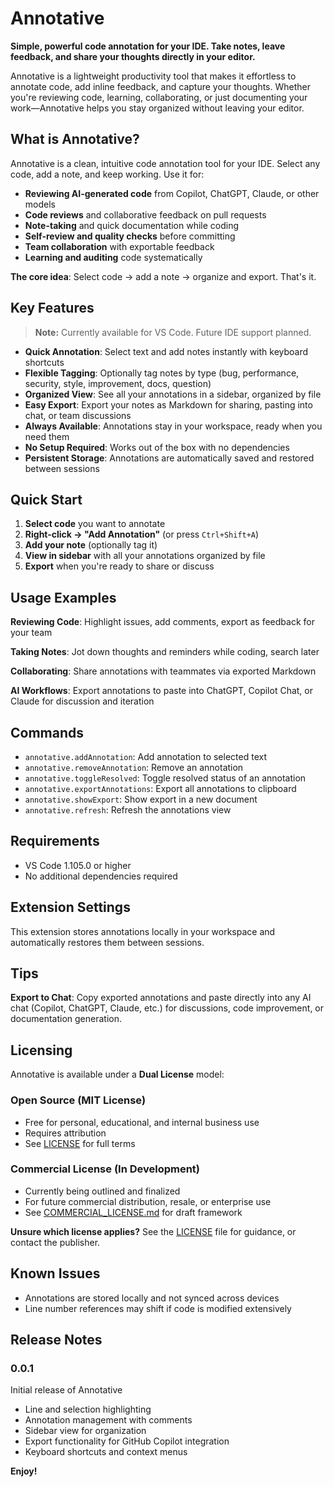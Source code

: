 # Annotative

**Simple, powerful code annotation for your IDE. Take notes, leave feedback, and share your thoughts directly in your editor.**

Annotative is a lightweight productivity tool that makes it effortless to annotate code, add inline feedback, and capture your thoughts. Whether you're reviewing code, learning, collaborating, or just documenting your work—Annotative helps you stay organized without leaving your editor.

## What is Annotative?

Annotative is a clean, intuitive code annotation tool for your IDE. Select any code, add a note, and keep working. Use it for:

- **Reviewing AI-generated code** from Copilot, ChatGPT, Claude, or other models
- **Code reviews** and collaborative feedback on pull requests
- **Note-taking** and quick documentation while coding
- **Self-review and quality checks** before committing
- **Team collaboration** with exportable feedback
- **Learning and auditing** code systematically

**The core idea**: Select code → add a note → organize and export. That's it.

## Key Features

> **Note:** Currently available for VS Code. Future IDE support planned.

- **Quick Annotation**: Select text and add notes instantly with keyboard shortcuts
- **Flexible Tagging**: Optionally tag notes by type (bug, performance, security, style, improvement, docs, question)
- **Organized View**: See all your annotations in a sidebar, organized by file
- **Easy Export**: Export your notes as Markdown for sharing, pasting into chat, or team discussions
- **Always Available**: Annotations stay in your workspace, ready when you need them
- **No Setup Required**: Works out of the box with no dependencies
- **Persistent Storage**: Annotations are automatically saved and restored between sessions

## Quick Start

1. **Select code** you want to annotate
2. **Right-click → "Add Annotation"** (or press `Ctrl+Shift+A`)
3. **Add your note** (optionally tag it)
4. **View in sidebar** with all your annotations organized by file
5. **Export** when you're ready to share or discuss

## Usage Examples

**Reviewing Code**: Highlight issues, add comments, export as feedback for your team

**Taking Notes**: Jot down thoughts and reminders while coding, search later

**Collaborating**: Share annotations with teammates via exported Markdown

**AI Workflows**: Export annotations to paste into ChatGPT, Copilot Chat, or Claude for discussion and iteration

## Commands

- `annotative.addAnnotation`: Add annotation to selected text
- `annotative.removeAnnotation`: Remove an annotation
- `annotative.toggleResolved`: Toggle resolved status of an annotation
- `annotative.exportAnnotations`: Export all annotations to clipboard
- `annotative.showExport`: Show export in a new document
- `annotative.refresh`: Refresh the annotations view

## Requirements

- VS Code 1.105.0 or higher
- No additional dependencies required

## Extension Settings

This extension stores annotations locally in your workspace and automatically restores them between sessions.

## Tips

**Export to Chat**: Copy exported annotations and paste directly into any AI chat (Copilot, ChatGPT, Claude, etc.) for discussions, code improvement, or documentation generation.

## Licensing

Annotative is available under a **Dual License** model:

### Open Source (MIT License)

- Free for personal, educational, and internal business use
- Requires attribution
- See [LICENSE](LICENSE) for full terms

### Commercial License (In Development)

- Currently being outlined and finalized
- For future commercial distribution, resale, or enterprise use
- See [COMMERCIAL_LICENSE.md](COMMERCIAL_LICENSE.md) for draft framework

**Unsure which license applies?** See the [LICENSE](LICENSE) file for guidance, or contact the publisher.

## Known Issues

- Annotations are stored locally and not synced across devices
- Line number references may shift if code is modified extensively

## Release Notes

### 0.0.1

Initial release of Annotative

- Line and selection highlighting
- Annotation management with comments
- Sidebar view for organization
- Export functionality for GitHub Copilot integration
- Keyboard shortcuts and context menus

**Enjoy!**
